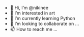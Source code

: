 - 👋 Hi, I’m @nikinee
- 👀 I’m interested in art
- 🌱 I’m currently learning Python
- 💞️ I’m looking to collaborate on ...
- 📫 How to reach me ...

<!---
nikinee/nikinee is a ✨ special ✨ repository because its `README.md` (this file) appears on your GitHub profile.
You can click the Preview link to take a look at your changes.
--->
